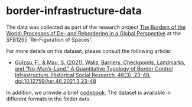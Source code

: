 # border-infrastructure-data

The data was collected as part of the research project [The Borders of the World: 
Processes of De- and Rebordering in a Global Perspective](https://www.sfb1265.de/en/subprojects/the-borders-of-the-world-processes-of-de-and-rebordering-in-a-global-perspective/) at the SFB1265 'Re-Figuration of Spaces'. 

For more details on the dataset, please consult the following article:

- [Gülzau, F., & Mau, S. (2021). Walls, Barriers, Checkpoints, Landmarks, and “No-Man’s-Land.” A Quantitative Typology of Border Control Infrastructure. Historical Social Research, 46(3), 23-48. doi:10.12759/hsr.46.2021.3.23-48](https://www.sowi.hu-berlin.de/de/lehrbereiche/makro/News/hsr_46_2021_3_guelzau_mau_border-control-infrastructure.pdf)

In addition, we provide a brief [codebook](https://htmlpreview.github.io/?https://github.com/FabianFox/border-infrastructure-data/blob/main/text/description_border-infrastructure-data.html). The dataset is available in different formats in the folder `data`. 
